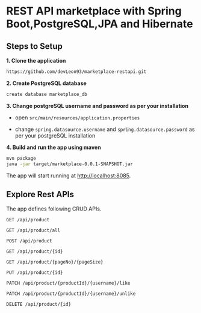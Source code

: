 #  REST API marketplace with Spring Boot,PostgreSQL,JPA and Hibernate

## Steps to Setup

**1. Clone the application**
  
 ```bash
 https://github.com/devLeon93/marketplace-restapi.git
 ```
 
 **2. Create PostgreSQL database**
 ```bash
 create database marketplace_db
 ```
 
**3. Change postgreSQL username and password as per your installation**
 
+ open `src/main/resources/application.properties`

+ change `spring.datasource.username` and `spring.datasource.password` as per your postgreSQL installation

**4. Build and run the app using maven**

 ```bash
mvn package
java -jar target/marketplace-0.0.1-SNAPSHOT.jar

```

The app will start running at <http://localhost:8085>.

## Explore Rest APIs

The app defines following CRUD APIs.

    GET /api/product   
    
    GET /api/product/all
    
    POST /api/product
    
    GET /api/product/{id}
    
    GET /api/product/{pageNo}/{pageSize}
    
    PUT /api/product/{id}
    
    PATCH /api/product/{productId}/{username}/like
    
    PATCH /api/product/{productId}/{username}/unlike
    
    DELETE /api/product/{id}
    
    
  
